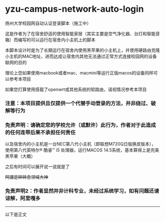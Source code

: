 # yzu-campus-network-auto-login
扬州大学校园网自动认证登录脚本（施工中）

这是作者为了在宿舍舒适的使用智能家居（其实主要是空气净化器、台灯和智能音箱）而编写的可以运行在宿舍内小主机上的脚本

本脚本设计时是为了长期运行在宿舍内使用黑苹果的小主机上，并使用硬路由克隆小主机的MAC地址，进而达成让宿舍内其他无法通过正常方式连接校园网的设备联网的目的

理论上您如果使用macbook或者mac、macmini等运行正版macos的设备同样可以参考本项目

如果您打算使用搭载了openwrt或其他系统的软路由，请视情况参考本项目

### 注意：本项目提供且仅提供一个代替手动登录的方法，并非绕过、破解等行为

### 免责声明：请确定您的学校允许（或默许）此行为，作者对于此造成的任何连带后果不承担任何责任

以及宿舍内的小主机是一台NEC第八代小主机（即联想M720Q日版换皮版本），使用第八代英特尔® 酷睿™ i5 处理器，运行MACOS 14.5系统，基本算得上是完美黑苹果（大概）

之后有时间可以展开说一说就是了

~~阿譞是碎碎念领域大神~~
### 免责声明2：作者显然并非计科专业，未经过系统学习，如有问题还请谅解，阿里嘎多
***
以下是正文
